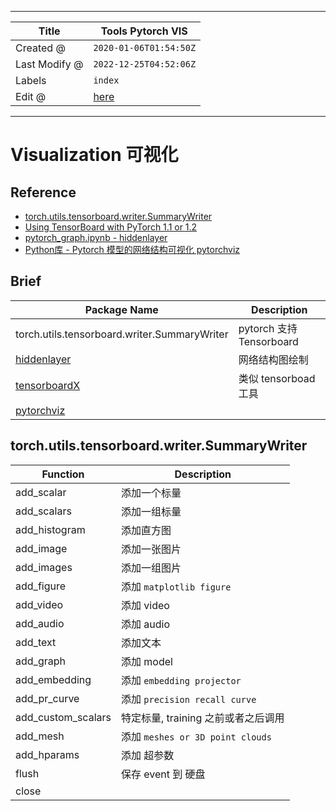 -----

| Title         | Tools Pytorch VIS                                     |
| ------------- | ----------------------------------------------------- |
| Created @     | `2020-01-06T01:54:50Z`                                |
| Last Modify @ | `2022-12-25T04:52:06Z`                                |
| Labels        | `index`                                               |
| Edit @        | [here](https://github.com/junxnone/aiwiki/issues/171) |

-----

# Visualization 可视化

## Reference

  - [torch.utils.tensorboard.writer.SummaryWriter](https://pytorch.org/docs/stable/tensorboard.html)
  - [Using TensorBoard with PyTorch 1.1
    or 1.2](https://www.endtoend.ai/blog/pytorch-tensorboard/)
  - [pytorch\_graph.ipynb -
    hiddenlayer](https://github.com/waleedka/hiddenlayer/blob/master/demos/pytorch_graph.ipynb)
  - [Python库 - Pytorch 模型的网络结构可视化
    pytorchviz](https://www.aiuai.cn/aifarm467.html)

## Brief

| Package Name                                                                       | Description            |
| ---------------------------------------------------------------------------------- | ---------------------- |
| torch.utils.tensorboard.writer.SummaryWriter                                       | pytorch 支持 Tensorboard |
| [hiddenlayer](https://github.com/waleedka/hiddenlayer)                             | 网络结构图绘制                |
| [tensorboardX](https://github.com/lanpa/tensorboardX)                              | 类似 tensorboad 工具       |
| [pytorchviz](https://github.com/szagoruyko/pytorchviz/blob/master/torchviz/dot.py) |                        |

## torch.utils.tensorboard.writer.SummaryWriter

| Function             | Description                    |
| -------------------- | ------------------------------ |
| add\_scalar          | 添加一个标量                         |
| add\_scalars         | 添加一组标量                         |
| add\_histogram       | 添加直方图                          |
| add\_image           | 添加一张图片                         |
| add\_images          | 添加一组图片                         |
| add\_figure          | 添加 `matplotlib figure`         |
| add\_video           | 添加 video                       |
| add\_audio           | 添加 audio                       |
| add\_text            | 添加文本                           |
| add\_graph           | 添加 model                       |
| add\_embedding       | 添加 `embedding projector`       |
| add\_pr\_curve       | 添加 `precision recall curve`    |
| add\_custom\_scalars | 特定标量, training 之前或者之后调用        |
| add\_mesh            | 添加 `meshes or 3D point clouds` |
| add\_hparams         | 添加 超参数                         |
| flush                | 保存 event 到 硬盘                  |
| close                |                                |
